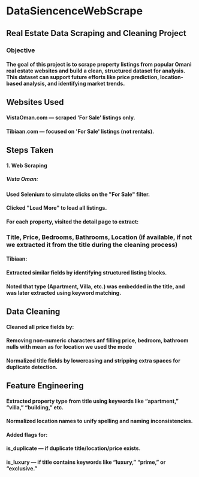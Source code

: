 # DataSiencenceWebScrape

## Real Estate Data Scraping and Cleaning Project
### Objective
#### The goal of this project is to scrape property listings from popular Omani real estate websites and build a clean, structured dataset for analysis. This dataset can support future efforts like price prediction, location-based analysis, and identifying market trends.

## Websites Used
#### VistaOman.com — scraped 'For Sale' listings only.

#### Tibiaan.com — focused on 'For Sale' listings (not rentals).

## Steps Taken
#### 1. Web Scraping
##### Vista Oman:
#### Used Selenium to simulate clicks on the "For Sale" filter.
#### Clicked "Load More" to load all listings.
#### For each property, visited the detail page to extract:
### Title, Price, Bedrooms, Bathrooms, Location (if available, if not we extracted it from the title during the cleaning process)

#### Tibiaan:
#### Extracted similar fields by identifying structured listing blocks.
#### Noted that type (Apartment, Villa, etc.) was embedded in the title, and was later extracted using keyword matching.

## Data Cleaning
#### Cleaned all price fields by:
#### Removing non-numeric characters anf filling price, bedroom, bathroom nulls with mean as for location we used the mode
#### Normalized title fields by lowercasing and stripping extra spaces for duplicate detection.


## Feature Engineering
#### Extracted property type from title using keywords like “apartment,” “villa,” “building,” etc.
#### Normalized location names to unify spelling and naming inconsistencies.
#### Added flags for:
#### is_duplicate — if duplicate title/location/price exists.
#### is_luxury — if title contains keywords like “luxury,” “prime,” or “exclusive.”

